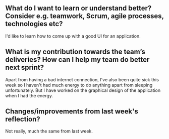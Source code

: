 ## What do I want to learn or understand better? Consider e.g. teamwork, Scrum, agile processes, technologies etc? 
I'd like to learn how to come up with a good UI for an application. 

## What is my contribution towards the team’s deliveries? How can I help my team do better next sprint?
Apart from having a bad internet connection, I've also been quite sick this week so I haven't had much energy to do anything apart from sleeping unfortunately. But I have worked on the graphical design of the application when I had the energy.

## Changes/improvements from last week's reflection?
Not really, much the same from last week.
